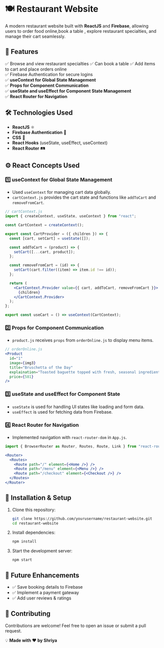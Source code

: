 # 🍽️ Restaurant Website

A modern restaurant website built with **ReactJS** and **Firebase**, allowing users to order food online,book a table ,  explore restaurant specialties, and manage their cart seamlessly.

## 🚀 Features
✅ Browse and view restaurant specialties 
✅ Can book a table 
✅ Add items to cart and place orders online  
✅ Firebase Authentication for secure logins  
✅ **useContext for Global State Management**  
✅ **Props for Component Communication**  
✅ **useState and useEffect for Component State Management**  
✅ **React Router for Navigation**  

## 🛠️ Technologies Used
- **ReactJS** ⚛️  
- **Firebase Authentication** 🔐 
- **CSS** 🎨  
- **React Hooks** (useState, useEffect, useContext)  
- **React Router** 🛤️  

## ⚙️ React Concepts Used

### 1️⃣ **useContext for Global State Management**
- Used `useContext` for managing cart data globally.
- `cartContext.js` provides the cart state and functions like `addToCart` and `removeFromCart`.

```jsx
// cartContext.js
import { createContext, useState, useContext } from "react";

const CartContext = createContext();

export const CartProvider = ({ children }) => {
  const [cart, setCart] = useState([]);

  const addToCart = (product) => {
    setCart([...cart, product]);
  };

  const removeFromCart = (id) => {
    setCart(cart.filter((item) => item.id !== id));
  };

  return (
    <CartContext.Provider value={{ cart, addToCart, removeFromCart }}>
      {children}
    </CartContext.Provider>
  );
};

export const useCart = () => useContext(CartContext);
```

### 2️⃣ **Props for Component Communication**
- `product.js` receives `props` from `orderOnline.js` to display menu items.

```jsx
// orderOnline.js
<Product 
  id="1"
  image={img3}
  title="Bruschetta of the Day"
  explaination="Toasted baguette topped with fresh, seasonal ingredients."
  price={581}
/>
```

### 3️⃣ **useState and useEffect for Component State**
- `useState` is used for handling UI states like loading and form data.
- `useEffect` is used for fetching data from Firebase.

### 4️⃣ **React Router for Navigation**
- Implemented navigation with `react-router-dom` in `App.js`.

```jsx
import { BrowserRouter as Router, Routes, Route, Link } from "react-router-dom";

<Router>
  <Routes>
    <Route path="/" element={<Home />} />
    <Route path="/menu" element={<Menu />} />
    <Route path="/checkout" element={<Checkout />} />
  </Routes>
</Router>
```

## 📌 Installation & Setup
1. Clone this repository:
   ```sh
   git clone https://github.com/yourusername/restaurant-website.git
   cd restaurant-website
   ```
2. Install dependencies:
   ```sh
   npm install
   ```
3. Start the development server:
   ```sh
   npm start
   ```
## 📢 Future Enhancements
- ✅ Save booking details to Firebase  
- ✅ Implement a payment gateway  
- ✅ Add user reviews & ratings  

## 🤝 Contributing
Contributions are welcome! Feel free to open an issue or submit a pull request.


💡 **Made with ❤️ by Shriya**

